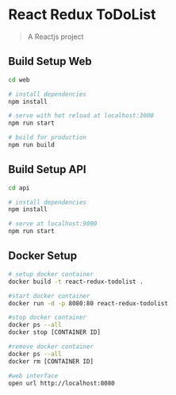 # React Redux ToDoList

> A Reactjs project

## Build Setup Web

``` bash
cd web

# install dependencies
npm install

# serve with hot reload at localhost:3000
npm run start

# build for production
npm run build
```

## Build Setup API

``` bash
cd api

# install dependencies
npm install

# serve at localhost:9090
npm run start
```

## Docker Setup

``` bash
# setup docker container
docker build -t react-redux-todolist .

#start docker container
docker run -d -p 8080:80 react-redux-todolist

#stop docker container
docker ps --all
docker stop [CONTAINER ID]

#remove docker container
docker ps --all
docker rm [CONTAINER ID]

#web interface
open url http://localhost:8080
```